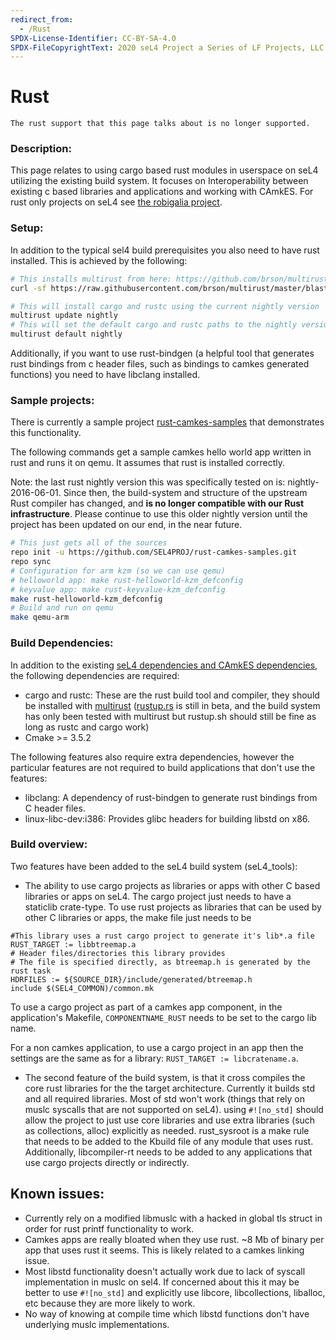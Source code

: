 ```yaml
---
redirect_from:
  - /Rust
SPDX-License-Identifier: CC-BY-SA-4.0
SPDX-FileCopyrightText: 2020 seL4 Project a Series of LF Projects, LLC.
---
```

# Rust
```
The rust support that this page talks about is no longer supported.
```
### Description:
 This page relates to using cargo based rust modules
in userspace on seL4 utilizing the existing build system. It focuses on
Interoperability between existing c based libraries and applications and
working with CAmkES. For rust only projects on seL4 see
[the robigalia project](https://rbg.systems/).

### Setup:
 In addition to the typical sel4 build prerequisites you
also need to have rust installed. This is achieved by the following:

```bash
# This installs multirust from here: https://github.com/brson/multirust
curl -sf https://raw.githubusercontent.com/brson/multirust/master/blastoff.sh | sh

# This will install cargo and rustc using the current nightly version
multirust update nightly
# This will set the default cargo and rustc paths to the nightly version
multirust default nightly
```

Additionally, if you want to use rust-bindgen (a helpful tool that
generates rust bindings from c header files, such as bindings to camkes
generated functions) you need to have libclang installed.

### Sample projects:


There is currently a sample project
[rust-camkes-samples](https://github.com/SEL4PROJ/rust-camkes-samples)
that demonstrates this functionality.

The following commands get a sample camkes hello world app written in
rust and runs it on qemu. It assumes that rust is installed correctly.

Note: the last rust nightly version this was specifically tested on is:
nightly-2016-06-01. Since then, the build-system and structure of the
upstream Rust compiler has changed, and **is no longer compatible with
our Rust infrastructure**. Please continue to use this older nightly
version until the project has been updated on our end, in the near
future.
```bash
# This just gets all of the sources
repo init -u https://github.com/SEL4PROJ/rust-camkes-samples.git 
repo sync  
# Configuration for arm kzm (so we can use qemu)
# helloworld app: make rust-helloworld-kzm_defconfig
# keyvalue app: make rust-keyvalue-kzm_defconfig
make rust-helloworld-kzm_defconfig
# Build and run on qemu
make qemu-arm
```

### Build Dependencies:
 In addition to the existing
[seL4 dependencies and CAmkES dependencies](/HostDependencies), the following dependencies are required:

- cargo and rustc: These are the rust build tool and compiler, they
      should be installed with
      [multirust](https://github.com/brson/multirust)
      ([rustup.rs](https://www.rustup.rs/) is still in beta,
      and the build system has only been tested with multirust but
      rustup.sh should still be fine as long as rustc and cargo work)
- Cmake >= 3.5.2

The following features also require extra dependencies, however the
particular features are not required to build applications that don't
use the features:

- libclang: A dependency of rust-bindgen to generate rust bindings
      from C header files.
- linux-libc-dev:i386: Provides glibc headers for building libstd
      on x86.

### Build overview:
 Two features have been added to the seL4 build
system (seL4_tools):

- The ability to use cargo projects as libraries or apps with other
      C based libraries or apps on seL4. The cargo project just needs to
      have a staticlib crate-type. To use rust projects as libraries
      that can be used by other C libraries or apps, the make file just
      needs to be

```make
#This library uses a rust cargo project to generate it's lib*.a file
RUST_TARGET := libbtreemap.a
# Header files/directories this library provides
# The file is specified directly, as btreemap.h is generated by the rust task
HDRFILES := ${SOURCE_DIR}/include/generated/btreemap.h
include $(SEL4_COMMON)/common.mk
```

To use a cargo project as part of a camkes app component, in the
application's Makefile, `COMPONENTNAME_RUST` needs to be set to the cargo
lib name.

For a non camkes application, to use a cargo project in an app then the
settings are the same as for a library: `RUST_TARGET := libcratename.a`.

- The second feature of the build system, is that it cross compiles
      the core rust libraries for the the target architecture. Currently
      it builds std and all required libraries. Most of std won't work
      (things that rely on muslc syscalls that are not supported
      on seL4). using `#![no_std]` should allow the project to just
      use core libraries and use extra libraries (such as
      collections, alloc) explicitly as needed. rust_sysroot is a make
      rule that needs to be added to the Kbuild file of any module that
      uses rust. Additionally, libcompiler-rt needs to be added to any
      applications that use cargo projects directly or indirectly.

## Known issues:


- Currently rely on a modified libmuslc with a hacked in global
        tls struct in order for rust printf functionality to work.
- Camkes apps are really bloated when they use rust. \~8 Mb of
        binary per app that uses rust it seems. This is likely related
        to a camkes linking issue.
- Most libstd functionality doesn't actually work due to lack of
        syscall implementation in muslc on sel4. If concerned about this
        it may be better to use `#![no_std]` and explicitly use
        libcore, libcollections, liballoc, etc because they are more
        likely to work.
- No way of knowing at compile time which libstd functions don't
        have underlying muslc implementations.


